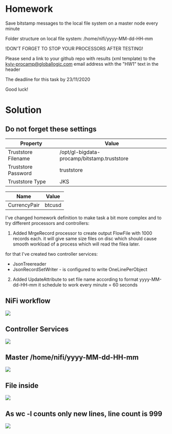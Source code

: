 # Homework

Save bitstamp messages to the local file system on a master node every minute

Folder structure on local file system: /home/nifi/yyyy-MM-dd-HH-mm

!DON'T FORGET TO STOP YOUR PROCESSORS AFTER TESTING!

Please send a link to your github repo with results (xml template) to the kyiv-procamp@globallogic.com email address with the "HW1" text in the header

The deadline for this task by 23/11/2020

Good luck!

# Solution

## Do not forget these settings

Property            | Value
--------------------|-------------------------------
Truststore Filename | /opt/gl-bigdata-procamp/bitstamp.truststore
Truststore Password | truststore
Truststore Type     | JKS

Name         | Value
-------------|-------------------------------
CurrencyPair | btcusd



  I've changed homework definition to make task a bit more complex 
and to try different processors and controllers:
  
1. Added MrgeRecord processor to create output FlowFile with 1000 records each.
it will give same size files on disc which should cause smooth workload of a
process which will read the filea later.

for that I've created two controller services:
- JsonTreereader
- JsonRecordSetWriter - is configured to write OneLinePerObject

2. Added UpdateAttribute to set file name according to format yyyy-MM-dd-HH-mm
it schedule to work every minute = 60 seconds

## NiFi workflow

![](images/0001.png)

## Controller Services

![](images/0002.png)

## Master /home/nifi/yyyy-MM-dd-HH-mm

![](images/0003.png)

## File inside

![](images/0004.png)

## As wc -l counts only new lines, line count is 999

![](images/0005.png)